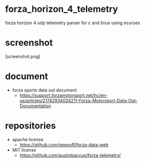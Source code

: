 # forza_horizon_4_telemetry
forza horizon 4 udp telemetry parser for c and linux using ncurses

# screenshot
[screenshot.png]

# document
* forza sports data out document
  * https://support.forzamotorsport.net/hc/en-us/articles/21742934024211-Forza-Motorsport-Data-Out-Documentation
 
# repositories
* apache license
  * https://github.com/geeooff/forza-data-web
* MIT license
  * https://github.com/austinbaccus/forza-telemetry/
